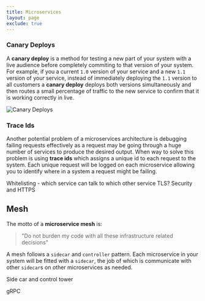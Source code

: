 ```yaml
---
title: Microservices
layout: page
exclude: true
---
```


### Canary Deploys

A **canary deploy** is a method for testing a new part of your system with a live audience before completely commiting to that version of your system. For example, if you a current `1.0` version of your service and a new `1.1` version of your service, instead of immediately deploying the `1.1` version to all customers a **canary deploy** deploys both versions simultaneously and then routes a small percentage of traffic to the new service to confirm that it is working correctly in live.

![Canary Deploys](https://i.imgur.com/2vnL1M4.png)

### Trace Ids

Another potential problem of a microservices architecture is debugging failing requests effectively as a request may be going through a huge number of services to produce the desired output. When way to solve this problem is using **trace ids** which assigns a unique id to each request to the system. Each unique request will be logged on each microservice allowing you to identify where in a system a request might be failing.

Whitelisting - which service can talk to which other service
TLS? Security and HTTPS


## Mesh

The motto of a **microservice mesh** is:

> "Do not burden my code with all these infrastructure related decisions"

A mesh follows a `sidecar` and `controller` pattern. Each microservice in your system will be fitted with a `sidecar`, the job of which is communicate with other `sidecar`s on other microservices as needed.


Side car and control tower

gRPC
<!--stackedit_data:
eyJoaXN0b3J5IjpbMTg1MDc1MDUwOCwtMTI2NTUxNDYxOCwtMT
U2NjI2Mzk4MCwtMTE0ODMwMTM0MiwxNDAwMzg5NTM4LC01Njcx
NTgyNjFdfQ==
-->